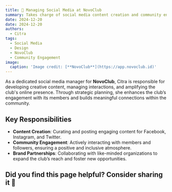 ```yaml
---
title: 🎉 Managing Social Media at NovoClub
summary: Takes charge of social media content creation and community engagement for NovoClub, boosting its online presence.
date: 2024-12-20
date: 2024-12-20
authors:
  - Citra
tags:
  - Social Media
  - Design
  - NovoClub
  - Community Engagement
image:
  caption: 'Image credit: [**NovoClub**](https://app.novoclub.id)'
---
```


As a dedicated social media manager for **NovoClub**, Citra is responsible for developing creative content, managing interactions, and amplifying the club's online presence. Through strategic planning, she enhances the club’s engagement with its members and builds meaningful connections within the community.

## Key Responsibilities

- **Content Creation**: Curating and posting engaging content for Facebook, Instagram, and Twitter.
- **Community Engagement**: Actively interacting with members and followers, ensuring a positive and inclusive atmosphere.
- **Brand Partnerships**: Collaborating with like-minded organizations to expand the club’s reach and foster new opportunities.

## Did you find this page helpful? Consider sharing it 🙌
